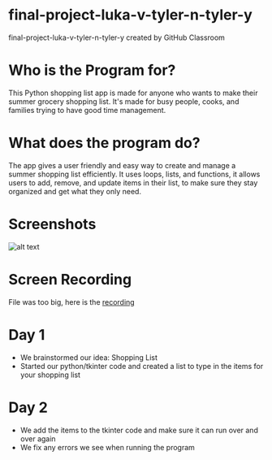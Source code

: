 # final-project-luka-v-tyler-n-tyler-y
final-project-luka-v-tyler-n-tyler-y created by GitHub Classroom
# Who is the Program for?
This Python shopping list app is made for anyone who wants to make their summer grocery shopping list. It's made for busy people, cooks, and families trying to have good time management.

# What does the program do?
The app gives a user friendly and easy way to create and manage a summer shopping list efficiently. It uses  loops, lists, and functions, it allows users to add, remove, and update items in their list, to make sure they stay organized and get what they only need.

# Screenshots
![alt text](https://github.com/user-attachments/assets/adf39381-94af-4da9-bc85-f16e95b191c0 "This shows the code working")

# Screen Recording
File was too big, here is the [recording]([url](https://drive.google.com/file/d/1l28bQhc0XYp5dgRgjGw2YfrabJAhITez/view?usp=sharing))


# Day 1
- We brainstormed our idea: Shopping List
- Started our python/tkinter code and created a list to type in the items for your shopping list


# Day 2
- We add the items to the tkinter code and make sure it can run over and over again
- We fix any errors we see when running the program 
